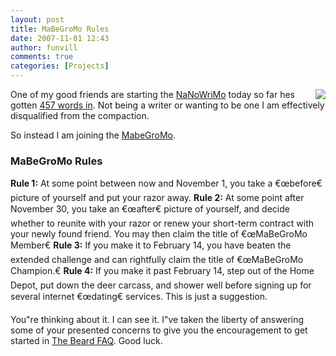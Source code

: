 ```yaml
---
layout: post
title: MaBeGroMo Rules
date: 2007-11-01 12:43
author: funvill
comments: true
categories: [Projects]
---
```

<a href="http://blog.abluestar.com/public/uploads/2007/11/beard.jpg"><img src="http://blog.abluestar.com/public/uploads/2007/11/beard.thumbnail.jpg" align="right" /></a>One of my good friends are starting the <a href="http://www.nanowrimo.org/">NaNoWriMo</a> today so far hes gotten <a href="http://www.criticaloddness.com/blog/smooth/">457 words in</a>.  Not being a writer or wanting to be one I am effectively disqualified from the compaction.

So instead I am joining the <a href="http://www.dyers.org/blog/archives/2005/11/16/mabegromo/">MabeGroMo</a>.<a href="http://www.dyers.org/blog/archives/2005/11/16/mabegromo/">
</a>
<h3>MaBeGroMo Rules</h3>
<strong>Rule 1:</strong> At some point between now and November 1, you take a €œbefore€ picture of yourself and put your razor away.
<strong>Rule 2:</strong> At some point after November 30, you take an €œafter€ picture of yourself, and decide whether to reunite with your razor or renew your short-term contract with your newly found friend. You may then claim the title of €œMaBeGroMo Member€
<strong>Rule 3:</strong> If you make it to February 14, you have beaten the extended challenge and can rightfully claim the title of €œMaBeGroMo Champion.€
<strong>Rule 4:</strong> If you make it past February 14, step out of the Home Depot, put down the deer carcass, and shower well before signing up for several internet €œdating€ services. This is just a suggestion.

You&quot;re thinking about it. I can see it. I&quot;ve taken the liberty of answering some of your presented concerns to give you the encouragement to get started in <a href="http://www.dyers.org/blog/beards/the-beard-faq/">The Beard FAQ</a>.  Good luck.
